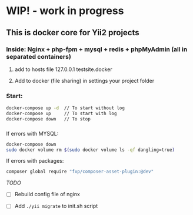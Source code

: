# WIP! - work in progress

## This is docker core for Yii2 projects 

### Inside: Nginx + php-fpm + mysql + redis + phpMyAdmin (all in separated containers) 

1. add to hosts file 127.0.0.1 testsite.docker

2. Add to docker (file sharing) in settings your project folder

### Start:
```bash
docker-compose up -d  // To start without log
docker-compose up     // To start with log
docker-compose down   // To stop
```
###
If errors with MYSQL:
```bash
docker-compose down
sudo docker volume rm $(sudo docker volume ls -qf dangling=true)
```

If errors with packages:
```bash
composer global require "fxp/composer-asset-plugin:@dev"
```
*TODO*

- [ ]  Rebuild config file of nginx

- [ ]  Add ```./yii migrate``` to init.sh script
